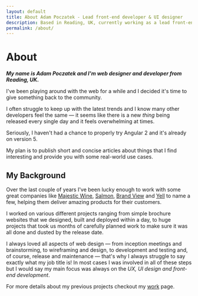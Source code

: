 ```yaml
---
layout: default
title: About Adam Poczatek - Lead front-end developer & UI designer
description: Based in Reading, UK, currently working as a lead front-end developer at Majestic - My name is Adam Poczatek and I specialise in front-end, UI and UX design
permalink: /about/
---
```


# About

***My name is Adam Poczatek and I'm web designer and developer from Reading, UK.***

I've been playing around with the web for a while and I decided it's time to give something back to the community.

I often struggle to keep up with the latest trends and I know many other developers feel the same &mdash; it seems like there is a new *thing* being released every single day and it feels overwhelming at times.

Seriously, I haven't had a chance to properly try Angular 2 and it's already on version 5.

My plan is to publish short and concise articles about things that I find interesting and provide you with some real-world use cases.

## My Background

Over the last couple of years I've been lucky enough to work with some great companies like [Majestic Wine](https://majestic.co.uk), [Salmon](https://www.salmon.com/en/), [Brand View](http://www.brandview.com/) and [Yell](https://www.yell.com/) to name a few, helping them deliver amazing products for their customers.

I worked on various different projects ranging from simple brochure websites that we designed, built and deployed within a day, to huge projects that took us months of carefully planned work to make sure it was all done and dusted by the release date.

I always loved all aspects of web design &mdash; from inception meetings and brainstorming, to wireframing and design,  to development and testing and, of course, release and maintenance &mdash; that's why I always struggle to say exactly what my job title is! In most cases I was involved in all of these steps but I would say my main focus was always on the *UX, UI design and front-end development*.

For more details about my previous projects checkout my [work](/work/) page.